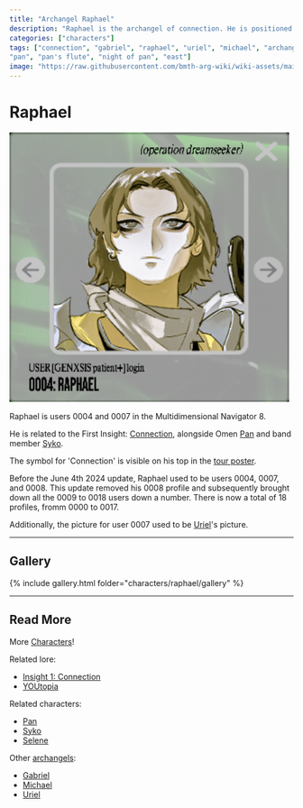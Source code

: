 ```yaml
---
title: "Archangel Raphael"
description: "Raphael is the archangel of connection. He is positioned to the East on Selene's the map of YOUtopia."
categories: ["characters"]
tags: ["connection", "gabriel", "raphael", "uriel", "michael", "archangel", "selene's map", 
"pan", "pan's flute", "night of pan", "east"]
image: "https://raw.githubusercontent.com/bmth-arg-wiki/wiki-assets/main/characters/raphael/4raphael.png"
---
```


# Raphael

![Raphael's avatar](https://raw.githubusercontent.com/bmth-arg-wiki/wiki-assets/main/characters/raphael/4raphael.png)

Raphael is users 0004 and 0007 in the Multidimensional Navigator 8.

He is related to the First Insight: [Connection](../lore/insight1-connection), 
alongside Omen [Pan](pan) and band member [Syko](syko).

The symbol for 'Connection' is visible on his top in the [tour poster](#gallery).

Before the June 4th 2024 update, Raphael used to be users 0004, 0007, and 0008. 
This update removed his 0008 profile and subsequently brought down all the 0009 to 0018 users down a number.
There is now a total of 18 profiles, fromm 0000 to 0017.

Additionally, the picture for user 0007 used to be [Uriel](uriel)'s picture.

***

## Gallery

{% include gallery.html folder="characters/raphael/gallery" %}

***

## Read More

More [Characters](characters)!

Related lore:

- [Insight 1: Connection](../lore/insight1-connection)
- [YOUtopia](../lore/youtopia)

Related characters:

- [Pan](pan)
- [Syko](syko)
- [Selene](selene)

Other [archangels](characters#the-archangels):

- [Gabriel](gabriel)
- [Michael](michael)
- [Uriel](uriel)